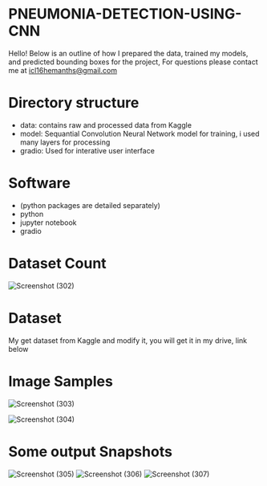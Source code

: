 # PNEUMONIA-DETECTION-USING-CNN

Hello! Below is an outline of how I prepared the data, trained my models, and predicted bounding boxes for the project, For questions please contact me at icl16hemanths@gmail.com

# Directory structure
* data: contains raw and processed data from Kaggle
* model: Sequantial Convolution Neural Network model for training, i used many layers for processing
* gradio: Used for interative user interface

# Software
 * (python packages are detailed separately)
 * python
 * jupyter notebook
 * gradio

# Dataset Count

![Screenshot (302)](https://github.com/Hemanth-s-bot/PNEUMONIA-DETECTION-USING-CNN/assets/175099717/1fb449b4-8cfc-4bbf-af93-8b60b3fbcbd1)

# Dataset
My get dataset from Kaggle and modify it, you will get it in my drive, link below


# Image Samples

![Screenshot (303)](https://github.com/Hemanth-s-bot/PNEUMONIA-DETECTION-USING-CNN/assets/175099717/559a7b7a-7ffa-40f0-a728-ea0e74531210)

![Screenshot (304)](https://github.com/Hemanth-s-bot/PNEUMONIA-DETECTION-USING-CNN/assets/175099717/a6ad20cd-3367-4bcc-94da-f3fc2c8ddd3d)

# Some output Snapshots

![Screenshot (305)](https://github.com/Hemanth-s-bot/PNEUMONIA-DETECTION-USING-CNN/assets/175099717/6fa5f069-02fc-4067-9819-f85edd531339)
![Screenshot (306)](https://github.com/Hemanth-s-bot/PNEUMONIA-DETECTION-USING-CNN/assets/175099717/2f5c89c3-90ab-4ae5-913e-901b8fdd6c74)
![Screenshot (307)](https://github.com/Hemanth-s-bot/PNEUMONIA-DETECTION-USING-CNN/assets/175099717/3d7dc0d3-b63f-4c7c-ac62-1c72e1fad80d)
